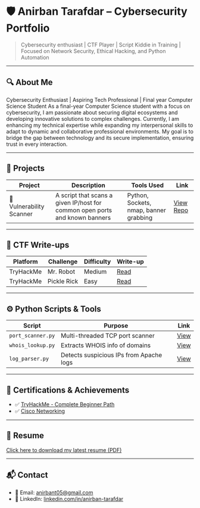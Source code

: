 # 🛡️ Anirban Tarafdar – Cybersecurity Portfolio

> Cybersecurity enthusiast | CTF Player | Script Kiddie in Training | Focused on Network Security, Ethical Hacking, and Python Automation

---

## 🔍 About Me
Cybersecurity Enthusiast | Aspiring Tech Professional | Final year Computer Science Student
As a final-year Computer Science student with a focus on cybersecurity, I am passionate about securing digital ecosystems and developing innovative solutions to complex challenges.
Currently, I am enhancing my technical expertise while expanding my interpersonal skills to adapt to dynamic and collaborative professional environments. My goal is to bridge the gap between technology and its secure implementation, ensuring trust in every interaction.

---

## 💼 Projects

| Project | Description | Tools Used | Link |
|--------|-------------|-------------|------|
| 🔐 Vulnerability Scanner |  A script that scans a given IP/host for common open ports and known banners | Python, Sockets, nmap, banner grabbing | [View Repo](projects/vulnerability-scanner/README.md) |

---

## 📜 CTF Write-ups

| Platform | Challenge | Difficulty | Write-up |
|---------|-----------|------------|----------|
| TryHackMe | Mr. Robot | Medium | [Read](writeups/mr_robot.md) |
| TryHackMe | Pickle Rick | Easy | [Read](writeups/pickle_rick.md) |

---

## ⚙️ Python Scripts & Tools

| Script | Purpose | Link |
|--------|---------|------|
| `port_scanner.py` | Multi-threaded TCP port scanner | [View](scripts/port_scanner.py) |
| `whois_lookup.py` | Extracts WHOIS info of domains | [View](scripts/whois_lookup.py) |
| `log_parser.py` | Detects suspicious IPs from Apache logs | [View](scripts/log_parser.py) |

---

## 🏅 Certifications & Achievements

- ✅ [TryHackMe - Complete Beginner Path](#)
- ✅ [Cisco Networking](#)

---

## 📄 Resume

[Click here to download my latest resume (PDF)](resume/Anirban_Tarafdar_Cyber.pdf)

---

## 📬 Contact

- 📧 Email: anirbant05@gmail.com 
- 🔗 LinkedIn: [linkedin.com/in/anirban-tarafdar](#)  

